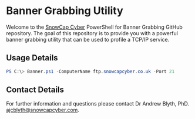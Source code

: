 # Banner Grabbing Utility

Welcome to the [SnowCap Cyber](https://www.snowcapcyber.com) PowerShell for Banner Grabbing GitHub repository. The goal of this repository is to provide you with a powerful banner grabbing utility that can be used to profile a TCP/IP service.

## Usage Details

```powershell
PS C:\> Banner.ps1 -ComputerName ftp.snowcapcyber.co.uk -Port 21
```

## Contact Details

For further information and questions please contact Dr Andrew Blyth, PhD. <ajcblyth@snowcapcyber.com>.

